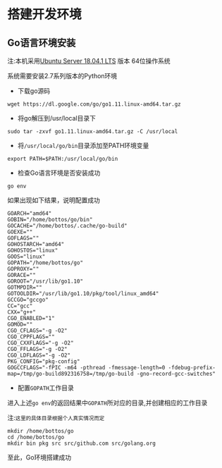 # 搭建开发环境

## Go语言环境安装

注:本机采用[Ubuntu Server 18.04.1 LTS](https://www.ubuntu.com/download/server) 版本 64位操作系统

系统需要安装2.7系列版本的Python环境

- 下载go源码

```
wget https://dl.google.com/go/go1.11.linux-amd64.tar.gz
```

- 将go解压到/usr/local目录下

```
sudo tar -zxvf go1.11.linux-amd64.tar.gz -C /usr/local
```

- 将`/usr/local/go/bin`目录添加至PATH环境变量

```
export PATH=$PATH:/usr/local/go/bin
```

- 检查Go语言环境是否安装成功

```
go env
```

如果出现如下结果，说明配置成功

```
GOARCH="amd64"
GOBIN="/home/bottos/go/bin"
GOCACHE="/home/bottos/.cache/go-build"
GOEXE=""
GOFLAGS=""
GOHOSTARCH="amd64"
GOHOSTOS="linux"
GOOS="linux"
GOPATH="/home/bottos/go"
GOPROXY=""
GORACE=""
GOROOT="/usr/lib/go1.10"
GOTMPDIR=""
GOTOOLDIR="/usr/lib/go1.10/pkg/tool/linux_amd64"
GCCGO="gccgo"
CC="gcc"
CXX="g++"
CGO_ENABLED="1"
GOMOD=""
CGO_CFLAGS="-g -O2"
CGO_CPPFLAGS=""
CGO_CXXFLAGS="-g -O2"
CGO_FFLAGS="-g -O2"
CGO_LDFLAGS="-g -O2"
PKG_CONFIG="pkg-config"
GOGCCFLAGS="-fPIC -m64 -pthread -fmessage-length=0 -fdebug-prefix-map=/tmp/go-build892316758=/tmp/go-build -gno-record-gcc-switches"
```

- 配置`GOPATH`工作目录

进入上述`go env`的返回结果中`GOPATH`所对应的目录,并创建相应的工作目录

注:`这里的具体目录根据个人真实情况而定`

```
mkdir /home/bottos/go
cd /home/bottos/go
mkdir bin pkg src src/github.com src/golang.org
```

至此，Go环境搭建成功
